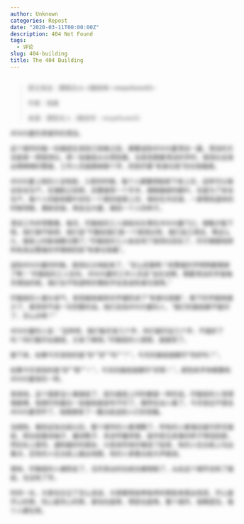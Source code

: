 ```yaml
---
author: Unknown
categories: Repost
date: "2020-03-11T00:00:00Z"
description: 404 Not Found
tags:
  - 评论
slug: 404-building
title: The 404 Building
---
```


<!--404大厦-->
<!--这个城市的每一份报纸在发到订阅者之前，都要送到404大厦清洁一遍。-->
<!--格桑-->

<style type="text/css">
.bg-blur {
    float: left;
    background-repeat: no-repeat;
    background-position: center;
    background-size: cover;
    -webkit-filter: blur(5px);
    -moz-filter: blur(5px);
    -o-filter: blur(5px);
    -ms-filter: blur(5px);
    filter: blur(5px);
    moz-user-select: -moz-none;
    -moz-user-select: none;
    -o-user-select:none;
    -khtml-user-select:none;
    -webkit-user-select:none;
    -ms-user-select:none;
    user-select:none;
}
</style>

<div class="bg-blur">
<blockquote><p>原文来自：<del>摩耶夫人（微信号：moyefuren0）</del></p>
<p>作者：格桑</p>
<p>来源：摩耶夫人（微信号：moyefuren0）</p>
</blockquote>
<p>404大厦负责城市的清洁。</p>
<p>这个城市的每一份报纸在发到订阅者之前，都要送到404大厦清洁一遍。清洁的方法是拿一把探测仪，把一张报纸从头照到尾，当发现需要清洁的字时，探测仪会发出嘀嘀嘀的警报，工作人员就擦掉那个字，扔到印着“有害垃圾”的垃圾箱里。</p>
<p>404大厦上班的人没有脸，入职的时候，每个人都要把脸卸下来上交，这样可以保证安全生产。在摘脸之前呢，还要接受一个手术，摘取脑部的额叶，也是为了安全生产。每个人的脸和额叶封在一个密封袋里上交，保存在冷冻室，一直等到退休的时候领取，重新安装，再走出大厦，做回一个人的样子。</p>
<p>清洁工作非常繁重，每天，印报纸的工人排起长队等在404大厦门口，很晚才能下班，他们很不耐烦，他们说“干脆给我们发一个探测仪吧，我们自己清洁，等这么久，报纸上的新闻都过期了。”印报纸的工人各自领了探测仪回去了，仔仔细细地把所有发出警报的字擦掉扔到“有害垃圾箱”。</p>
<p>送到404大厦的时候，探测仪又响起来了，“怎么回事啊？有警报的字明明都擦掉了啊！”印报纸的工人在叫，404大厦的工作人员说“没办法啊，需要清洁的字是每天增加的呢。我们也不知道明天哪些字会变成有害垃圾呀。”</p>
<p>印报纸的人垂头丧气，发现越来越多的字被扔进了“有害垃圾箱”，剩下的字越来越少了，甚至拼不成一句完整的话。他们去找404大厦的人，“我们的报纸都不能印了，怎么办呀？”</p>
<p>404大厦的人说：“这样吧，我们每天发几个字，你们就印这几个字，不就好了吗？你们能印出报纸，又省了麻烦。”印报纸的人想想，就接受了。</p>
<p>接下来，如果今天发到的是“你”“好”“吗”“？”，今天的报纸就都印“你好吗？”，</p>
<p>如果今天发到的是“好”“耶”“！”，今天的报纸就都印“好耶！”，颜色和字体都要和404大厦发的一样。</p>
<p>渐渐地，这个国家没人看报纸了，因为报纸上印的都是一样的话，印报纸的人觉得很疲倦，他想印完最后一张报纸就宣布不印了。既然也没人看了，今天他也不想去404大厦领字了，他随便拿了一叠白纸送到人们的信箱。</p>
<p>没想到，看到这张白纸以后，整个城市的人都沸腾了，所有的人都涌去报刊亭买报纸，把白纸塞进袖子、藏进靴子、夹进早餐饼里，装作若无其事的样子带回回家，然后拉上窗帘，通知最好的朋友，兴高采烈地仔细读了起来，有的人在白纸上勾出重点，还有的人在白纸上画出地图，有的人拿着白纸大声朗读。</p>
<p>很快，印报纸的人被抓走了，当天卖出的白纸也被销毁了，从此这个城市没有了报纸，也没有了字。</p>
<p>时间一长，大家也忘记了怎么说话，大家都用各种各样的笑脸来表达信息，开心是开心的笑，伤心是伤心的笑，害怕也是笑，愤怒也是笑。整个城市，放眼望去，每个人都在笑。</p>
</div>

<!--

>原文来自：~~摩耶夫人（微信号：moyefuren0）~~
>
>作者：格桑
>
>来源：摩耶夫人（微信号：moyefuren0）


404大厦负责城市的清洁。

这个城市的每一份报纸在发到订阅者之前，都要送到404大厦清洁一遍。清洁的方法是拿一把探测仪，把一张报纸从头照到尾，当发现需要清洁的字时，探测仪会发出嘀嘀嘀的警报，工作人员就擦掉那个字，扔到印着“有害垃圾”的垃圾箱里。

404大厦上班的人没有脸，入职的时候，每个人都要把脸卸下来上交，这样可以保证安全生产。在摘脸之前呢，还要接受一个手术，摘取脑部的额叶，也是为了安全生产。每个人的脸和额叶封在一个密封袋里上交，保存在冷冻室，一直等到退休的时候领取，重新安装，再走出大厦，做回一个人的样子。

清洁工作非常繁重，每天，印报纸的工人排起长队等在404大厦门口，很晚才能下班，他们很不耐烦，他们说“干脆给我们发一个探测仪吧，我们自己清洁，等这么久，报纸上的新闻都过期了。”印报纸的工人各自领了探测仪回去了，仔仔细细地把所有发出警报的字擦掉扔到“有害垃圾箱”。

送到404大厦的时候，探测仪又响起来了，“怎么回事啊？有警报的字明明都擦掉了啊！”印报纸的工人在叫，404大厦的工作人员说“没办法啊，需要清洁的字是每天增加的呢。我们也不知道明天哪些字会变成有害垃圾呀。”

印报纸的人垂头丧气，发现越来越多的字被扔进了“有害垃圾箱”，剩下的字越来越少了，甚至拼不成一句完整的话。他们去找404大厦的人，“我们的报纸都不能印了，怎么办呀？”

404大厦的人说：“这样吧，我们每天发几个字，你们就印这几个字，不就好了吗？你们能印出报纸，又省了麻烦。”印报纸的人想想，就接受了。

接下来，如果今天发到的是“你”“好”“吗”“？”，今天的报纸就都印“你好吗？”，

如果今天发到的是“好”“耶”“！”，今天的报纸就都印“好耶！”，颜色和字体都要和404大厦发的一样。

渐渐地，这个国家没人看报纸了，因为报纸上印的都是一样的话，印报纸的人觉得很疲倦，他想印完最后一张报纸就宣布不印了。既然也没人看了，今天他也不想去404大厦领字了，他随便拿了一叠白纸送到人们的信箱。

没想到，看到这张白纸以后，整个城市的人都沸腾了，所有的人都涌去报刊亭买报纸，把白纸塞进袖子、藏进靴子、夹进早餐饼里，装作若无其事的样子带回回家，然后拉上窗帘，通知最好的朋友，兴高采烈地仔细读了起来，有的人在白纸上勾出重点，还有的人在白纸上画出地图，有的人拿着白纸大声朗读。

很快，印报纸的人被抓走了，当天卖出的白纸也被销毁了，从此这个城市没有了报纸，也没有了字。

时间一长，大家也忘记了怎么说话，大家都用各种各样的笑脸来表达信息，开心是开心的笑，伤心是伤心的笑，害怕也是笑，愤怒也是笑。整个城市，放眼望去，每个人都在笑。

-->
